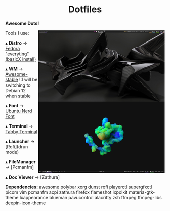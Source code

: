 <h1 align='center'>Dotfiles</h1>

**Awesome Dots!**

<img src='Desktop.png' alt='AwesomeWM' align='right' width='400px'/>

<img src='Desktop2.png' alt='AwesomeWM' align='right' width='400px'/>

Tools I use:

   ▴ **Distro** -> [Fedora "everyting"(basicX install)](https://alt.fedoraproject.org/en/)

   ▴ **WM** -> [Awesome-stable](https://awesomewm.org/)
    !:I will be switching to Debian 12 when stable
   
   ▴ **Font** -> [Ubuntu Nerd Font](https://www.nerdfonts.com/#home)
     
   ▴ **Terminal** -> [Tabby Terminal](https://tabby.sh/)
   
   ▴ **Launcher** -> [Rofi](drun mode)

   ▴ **FileManager** -> [Pcmanfm]
   
   ▴ **Doc Viewer** -> [Zathura]


**Dependencies:**
awesome polybar xorg dunst rofi playerctl supergfxctl picom
vim pcmanfm acpi zathura firefox flameshot lxpolkit materia-gtk-theme
lxappearance blueman pavucontrol alacritty zsh ffmpeg ffmpeg-libs deepin-icon-theme
